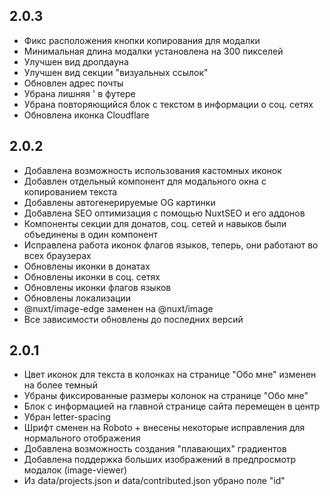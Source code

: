 ## 2.0.3
- Фикс расположения кнопки копирования для модалки
- Минимальная длина модалки установлена на 300 пикселей
- Улучшен вид дропдауна
- Улучшен вид секции "визуальных ссылок"
- Обновлен адрес почты
- Убрана лишняя ' в футере
- Убрана повторяющийся блок с текстом в информации о соц. сетях
- Обновлена иконка Cloudflare

## 2.0.2
- Добавлена возможность использования кастомных иконок
- Добавлен отдельный компонент для модального окна с копированием текста
- Добавлены автогенерируемые OG картинки
- Добавлена SEO оптимизация с помощью NuxtSEO и его аддонов
- Компоненты секции для донатов, соц. сетей и навыков были объединены в один компонент
- Исправлена работа иконок флагов языков, теперь, они работают во всех браузерах
- Обновлены иконки в донатах
- Обновлены иконки в соц. сетях
- Обновлены иконки флагов языков
- Обновлены локализации
- @nuxt/image-edge заменен на @nuxt/image
- Все зависимости обновлены до последних версий

## 2.0.1
- Цвет иконок для текста в колонках на странице "Обо мне" изменен на более темный
- Убраны фиксированные размеры колонок на странице "Обо мне"
- Блок с информацией на главной странице сайта перемещен в центр
- Убран letter-spacing
- Шрифт сменен на Roboto + внесены некоторые исправления для нормального отображения
- Добавлена возможность создания "плавающих" градиентов
- Добавлена поддержка больших изображений в предпросмотр модалок (image-viewer)
- Из data/projects.json и data/contributed.json убрано поле "id"
